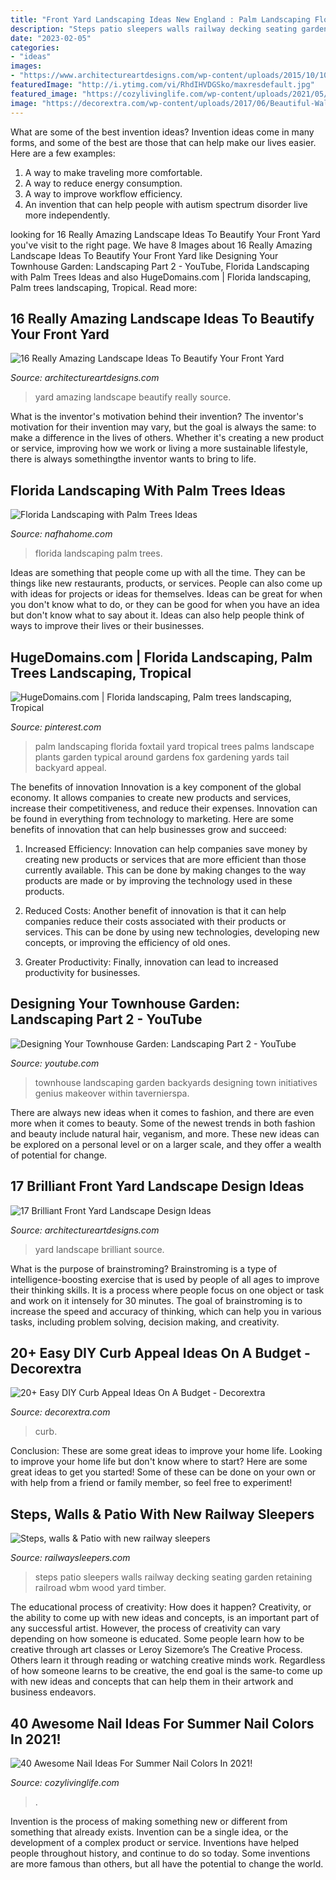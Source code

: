 ```yaml
---
title: "Front Yard Landscaping Ideas New England : Palm Landscaping Florida Foxtail Yard Tropical Trees Palms Landscape Plants Garden Typical Around Gardens Fox Gardening Yards Tail Backyard Appeal"
description: "Steps patio sleepers walls railway decking seating garden retaining railroad wbm wood yard timber"
date: "2023-02-05"
categories:
- "ideas"
images:
- "https://www.architectureartdesigns.com/wp-content/uploads/2015/10/107.jpg"
featuredImage: "http://i.ytimg.com/vi/RhdIHVDGSko/maxresdefault.jpg"
featured_image: "https://cozylivinglife.com/wp-content/uploads/2021/05/7-2.jpg"
image: "https://decorextra.com/wp-content/uploads/2017/06/Beautiful-Walkway-DIY-Curb-Appeal-Ideas-on-budget.jpg"
---
```



What are some of the best invention ideas?
Invention ideas come in many forms, and some of the best are those that can help make our lives easier. Here are a few examples: 
1. A way to make traveling more comfortable. 
2. A way to reduce energy consumption. 
3. A way to improve workflow efficiency. 
4. An invention that can help people with autism spectrum disorder live more independently.

	

		
looking for 16 Really Amazing Landscape Ideas To Beautify Your Front Yard you've visit to the right page. We have 8 Images about 16 Really Amazing Landscape Ideas To Beautify Your Front Yard like Designing Your Townhouse Garden: Landscaping Part 2 - YouTube, Florida Landscaping with Palm Trees Ideas and also HugeDomains.com | Florida landscaping, Palm trees landscaping, Tropical. Read more:
		
    
## 16 Really Amazing Landscape Ideas To Beautify Your Front Yard

<img loading=lazy src="https://www.architectureartdesigns.com/wp-content/uploads/2017/03/10-6-630x473.jpg" onerror="this.onerror=null;this.src='https://tse2.mm.bing.net/th?id=OIP.R7ujoPpCAKaQj38wgGvO4AHaFj&amp;pid=15.1';" alt="16 Really Amazing Landscape Ideas To Beautify Your Front Yard">

_Source: architectureartdesigns.com_

>yard amazing landscape beautify really source. 

	

What is the inventor's motivation behind their invention?
The inventor's motivation for their invention may vary, but the goal is always the same: to make a difference in the lives of others. Whether it's creating a new product or service, improving how we work or living a more sustainable lifestyle, there is always somethingthe inventor wants to bring to life.

    
## Florida Landscaping With Palm Trees Ideas

<img loading=lazy src="http://nafhahome.com/wp-content/uploads/2018/05/Florida-Landscaping-with-Palm-Trees-Ideas-27.jpg" onerror="this.onerror=null;this.src='https://tse4.mm.bing.net/th?id=OIP.xKIDj49sdVdxyXNB1e_29QHaF2&amp;pid=15.1';" alt="Florida Landscaping with Palm Trees Ideas">

_Source: nafhahome.com_

>florida landscaping palm trees. 

	

Ideas are something that people come up with all the time. They can be things like new restaurants, products, or services. People can also come up with ideas for projects or ideas for themselves. Ideas can be great for when you don't know what to do, or they can be good for when you have an idea but don't know what to say about it. Ideas can also help people think of ways to improve their lives or their businesses.

    
## HugeDomains.com | Florida Landscaping, Palm Trees Landscaping, Tropical

<img loading=lazy src="https://i.pinimg.com/736x/f1/a3/3c/f1a33c45967b04bf578e986ab2c58b10.jpg" onerror="this.onerror=null;this.src='https://tse2.mm.bing.net/th?id=OIP.vn6zfb67ddkT31wpOy-0igHaKD&amp;pid=15.1';" alt="HugeDomains.com | Florida landscaping, Palm trees landscaping, Tropical">

_Source: pinterest.com_

>palm landscaping florida foxtail yard tropical trees palms landscape plants garden typical around gardens fox gardening yards tail backyard appeal. 

	

The benefits of innovation
Innovation is a key component of the global economy. It allows companies to create new products and services, increase their competitiveness, and reduce their expenses. Innovation can be found in everything from technology to marketing. Here are some benefits of innovation that can help businesses grow and succeed:
1. Increased Efficiency: Innovation can help companies save money by creating new products or services that are more efficient than those currently available. This can be done by making changes to the way products are made or by improving the technology used in these products.

2. Reduced Costs: Another benefit of innovation is that it can help companies reduce their costs associated with their products or services. This can be done by using new technologies, developing new concepts, or improving the efficiency of old ones.

3. Greater Productivity: Finally, innovation can lead to increased productivity for businesses.

    
## Designing Your Townhouse Garden: Landscaping Part 2 - YouTube

<img loading=lazy src="http://i.ytimg.com/vi/RhdIHVDGSko/maxresdefault.jpg" onerror="this.onerror=null;this.src='https://tse1.mm.bing.net/th?id=OIP.J-Px-5Nai1NtOL3j-cNM8AHaEK&amp;pid=15.1';" alt="Designing Your Townhouse Garden: Landscaping Part 2 - YouTube">

_Source: youtube.com_

>townhouse landscaping garden backyards designing town initiatives genius makeover within tavernierspa. 

	

There are always new ideas when it comes to fashion, and there are even more when it comes to beauty. Some of the newest trends in both fashion and beauty include natural hair, veganism, and more. These new ideas can be explored on a personal level or on a larger scale, and they offer a wealth of potential for change.

    
## 17 Brilliant Front Yard Landscape Design Ideas

<img loading=lazy src="https://www.architectureartdesigns.com/wp-content/uploads/2015/10/107.jpg" onerror="this.onerror=null;this.src='https://tse3.mm.bing.net/th?id=OIP.ib2KEipHCUz_W8umihWddAAAAA&amp;pid=15.1';" alt="17 Brilliant Front Yard Landscape Design Ideas">

_Source: architectureartdesigns.com_

>yard landscape brilliant source. 

	

What is the purpose of brainstroming?
Brainstroming is a type of intelligence-boosting exercise that is used by people of all ages to improve their thinking skills. It is a process where people focus on one object or task and work on it intensely for 30 minutes. The goal of brainstroming is to increase the speed and accuracy of thinking, which can help you in various tasks, including problem solving, decision making, and creativity.

    
## 20+ Easy DIY Curb Appeal Ideas On A Budget - Decorextra

<img loading=lazy src="https://decorextra.com/wp-content/uploads/2017/06/Beautiful-Walkway-DIY-Curb-Appeal-Ideas-on-budget.jpg" onerror="this.onerror=null;this.src='https://tse2.mm.bing.net/th?id=OIP.TOW36L97VoXfZe7PiOeaxgHaFj&amp;pid=15.1';" alt="20+ Easy DIY Curb Appeal Ideas On A Budget - Decorextra">

_Source: decorextra.com_

>curb. 

	

Conclusion: These are some great ideas to improve your home life.
Looking to improve your home life but don't know where to start? Here are some great ideas to get you started! Some of these can be done on your own or with help from a friend or family member, so feel free to experiment!

    
## Steps, Walls &amp; Patio With New Railway Sleepers

<img loading=lazy src="http://www.railwaysleepers.com/files/images/project/WBMpropertymaintainancerailwaysleepers80_lg.jpg" onerror="this.onerror=null;this.src='https://tse3.mm.bing.net/th?id=OIP.YcBWEvJMKN64qhldV7GqowHaJ4&amp;pid=15.1';" alt="Steps, walls &amp; Patio with new railway sleepers">

_Source: railwaysleepers.com_

>steps patio sleepers walls railway decking seating garden retaining railroad wbm wood yard timber. 

	

The educational process of creativity: How does it happen?
Creativity, or the ability to come up with new ideas and concepts, is an important part of any successful artist. However, the process of creativity can vary depending on how someone is educated. Some people learn how to be creative through art classes or Leroy Sizemore’s The Creative Process. Others learn it through reading or watching creative minds work. Regardless of how someone learns to be creative, the end goal is the same-to come up with new ideas and concepts that can help them in their artwork and business endeavors.

    
## 40 Awesome Nail Ideas For Summer Nail Colors In 2021!

<img loading=lazy src="https://cozylivinglife.com/wp-content/uploads/2021/05/7-2.jpg" onerror="this.onerror=null;this.src='https://tse2.mm.bing.net/th?id=OIP.IHZM-9TnvknLfhMSd94zuAHaLH&amp;pid=15.1';" alt="40 Awesome Nail Ideas For Summer Nail Colors In 2021!">

_Source: cozylivinglife.com_

>. 

	

Invention is the process of making something new or different from something that already exists. Invention can be a single idea, or the development of a complex product or service. Inventions have helped people throughout history, and continue to do so today. Some inventions are more famous than others, but all have the potential to change the world.


